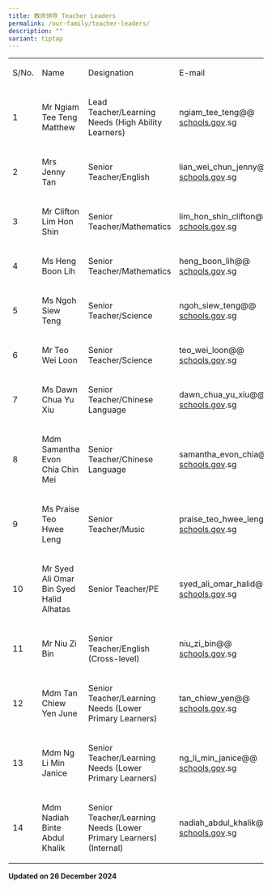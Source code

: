 ```yaml
---
title: 教师领导 Teacher Leaders
permalink: /our-family/teacher-leaders/
description: ""
variant: tiptap
---
```

<table style="minWidth: 100px">
<colgroup>
<col>
<col>
<col>
<col>
</colgroup>
<tbody>
<tr>
<td rowspan="1" colspan="1">
<p>S/No.</p>
</td>
<td rowspan="1" colspan="1">
<p>Name</p>
</td>
<td rowspan="1" colspan="1">
<p>Designation</p>
</td>
<td rowspan="1" colspan="1">
<p>E-mail</p>
</td>
</tr>
<tr>
<td rowspan="1" colspan="1">
<p>1</p>
</td>
<td rowspan="1" colspan="1">
<p>Mr Ngiam Tee Teng Matthew</p>
</td>
<td rowspan="1" colspan="1">
<p>Lead Teacher/Learning Needs (High Ability Learners)</p>
</td>
<td rowspan="1" colspan="1">
<p><a rel="noopener noreferrer nofollow" target="_blank">ngiam_tee_teng@@</a>
<a href="http://schools.gov" rel="noopener noreferrer nofollow" target="_blank">schools.gov</a><a rel="noopener noreferrer nofollow" target="_blank">.sg</a>
</p>
</td>
</tr>
<tr>
<td rowspan="1" colspan="1">
<p>2</p>
</td>
<td rowspan="1" colspan="1">
<p>Mrs Jenny Tan</p>
</td>
<td rowspan="1" colspan="1">
<p>Senior Teacher/English</p>
</td>
<td rowspan="1" colspan="1">
<p><a rel="noopener noreferrer nofollow" target="_blank">lian_wei_chun_jenny@@</a>
<a href="http://schools.gov" rel="noopener noreferrer nofollow" target="_blank">schools.gov</a><a rel="noopener noreferrer nofollow" target="_blank">.sg</a>
</p>
</td>
</tr>
<tr>
<td rowspan="1" colspan="1">
<p>3</p>
</td>
<td rowspan="1" colspan="1">
<p>Mr Clifton Lim Hon Shin</p>
</td>
<td rowspan="1" colspan="1">
<p>Senior Teacher/Mathematics</p>
</td>
<td rowspan="1" colspan="1">
<p><a rel="noopener noreferrer nofollow" target="_blank">lim_hon_shin_clifton@@</a>
<a href="http://schools.gov" rel="noopener noreferrer nofollow" target="_blank">schools.gov</a><a rel="noopener noreferrer nofollow" target="_blank">.sg</a>
</p>
</td>
</tr>
<tr>
<td rowspan="1" colspan="1">
<p>4</p>
</td>
<td rowspan="1" colspan="1">
<p>Ms Heng Boon Lih</p>
</td>
<td rowspan="1" colspan="1">
<p>Senior Teacher/Mathematics</p>
</td>
<td rowspan="1" colspan="1">
<p><a rel="noopener noreferrer nofollow" target="_blank">heng_boon_lih@@</a>
<a href="http://schools.gov" rel="noopener noreferrer nofollow" target="_blank">schools.gov</a><a rel="noopener noreferrer nofollow" target="_blank">.sg</a>
</p>
</td>
</tr>
<tr>
<td rowspan="1" colspan="1">
<p>5</p>
</td>
<td rowspan="1" colspan="1">
<p>Ms Ngoh Siew Teng</p>
</td>
<td rowspan="1" colspan="1">
<p>Senior Teacher/Science</p>
</td>
<td rowspan="1" colspan="1">
<p><a rel="noopener noreferrer nofollow" target="_blank">ngoh_siew_teng@@</a>
<a href="http://schools.gov" rel="noopener noreferrer nofollow" target="_blank">schools.gov</a><a rel="noopener noreferrer nofollow" target="_blank">.sg</a>
</p>
</td>
</tr>
<tr>
<td rowspan="1" colspan="1">
<p>6</p>
</td>
<td rowspan="1" colspan="1">
<p>Mr Teo Wei Loon</p>
</td>
<td rowspan="1" colspan="1">
<p>Senior Teacher/Science</p>
</td>
<td rowspan="1" colspan="1">
<p><a rel="noopener noreferrer nofollow" target="_blank">teo_wei_loon@@</a>
<a href="http://schools.gov" rel="noopener noreferrer nofollow" target="_blank">schools.gov</a><a rel="noopener noreferrer nofollow" target="_blank">.sg</a>
</p>
</td>
</tr>
<tr>
<td rowspan="1" colspan="1">
<p>7</p>
</td>
<td rowspan="1" colspan="1">
<p>Ms Dawn Chua Yu Xiu</p>
</td>
<td rowspan="1" colspan="1">
<p>Senior Teacher/Chinese Language</p>
</td>
<td rowspan="1" colspan="1">
<p><a rel="noopener noreferrer nofollow" target="_blank">dawn_chua_yu_xiu@@</a>
<a href="http://schools.gov" rel="noopener noreferrer nofollow" target="_blank">schools.gov</a><a rel="noopener noreferrer nofollow" target="_blank">.sg</a>
</p>
</td>
</tr>
<tr>
<td rowspan="1" colspan="1">
<p>8</p>
</td>
<td rowspan="1" colspan="1">
<p>Mdm Samantha Evon Chia Chin Mei</p>
</td>
<td rowspan="1" colspan="1">
<p>Senior Teacher/Chinese Language</p>
</td>
<td rowspan="1" colspan="1">
<p><a rel="noopener noreferrer nofollow" target="_blank">samantha_evon_chia@@</a>
<a href="http://schools.gov" rel="noopener noreferrer nofollow" target="_blank">schools.gov</a><a rel="noopener noreferrer nofollow" target="_blank">.sg</a>
</p>
</td>
</tr>
<tr>
<td rowspan="1" colspan="1">
<p>9</p>
</td>
<td rowspan="1" colspan="1">
<p>Ms Praise Teo Hwee Leng</p>
</td>
<td rowspan="1" colspan="1">
<p>Senior Teacher/Music</p>
</td>
<td rowspan="1" colspan="1">
<p><a rel="noopener noreferrer nofollow" target="_blank">praise_teo_hwee_leng@@</a>
<a href="http://schools.gov" rel="noopener noreferrer nofollow" target="_blank">schools.gov</a><a rel="noopener noreferrer nofollow" target="_blank">.sg</a>
</p>
</td>
</tr>
<tr>
<td rowspan="1" colspan="1">
<p>10</p>
</td>
<td rowspan="1" colspan="1">
<p>Mr Syed Ali Omar Bin Syed Halid Alhatas</p>
</td>
<td rowspan="1" colspan="1">
<p>Senior Teacher/PE</p>
</td>
<td rowspan="1" colspan="1">
<p><a rel="noopener noreferrer nofollow" target="_blank">syed_ali_omar_halid@@</a>
<a href="http://schools.gov" rel="noopener noreferrer nofollow" target="_blank">schools.gov</a><a rel="noopener noreferrer nofollow" target="_blank">.sg</a>
</p>
</td>
</tr>
<tr>
<td rowspan="1" colspan="1">
<p>11</p>
</td>
<td rowspan="1" colspan="1">
<p>Mr Niu Zi Bin</p>
</td>
<td rowspan="1" colspan="1">
<p>Senior Teacher/English (Cross-level)</p>
</td>
<td rowspan="1" colspan="1">
<p><a rel="noopener noreferrer nofollow" target="_blank">niu_zi_bin@@</a>
<a href="http://schools.gov" rel="noopener noreferrer nofollow" target="_blank">schools.gov</a><a rel="noopener noreferrer nofollow" target="_blank">.sg</a>
</p>
</td>
</tr>
<tr>
<td rowspan="1" colspan="1">
<p>12</p>
</td>
<td rowspan="1" colspan="1">
<p>Mdm Tan Chiew Yen June</p>
</td>
<td rowspan="1" colspan="1">
<p>Senior Teacher/Learning Needs (Lower Primary Learners)</p>
</td>
<td rowspan="1" colspan="1">
<p><a rel="noopener noreferrer nofollow" target="_blank">tan_chiew_yen@@</a>
<a href="http://schools.gov" rel="noopener noreferrer nofollow" target="_blank">schools.gov</a><a rel="noopener noreferrer nofollow" target="_blank">.sg</a>
</p>
</td>
</tr>
<tr>
<td rowspan="1" colspan="1">
<p>13</p>
</td>
<td rowspan="1" colspan="1">
<p>Mdm Ng Li Min Janice</p>
</td>
<td rowspan="1" colspan="1">
<p>Senior Teacher/Learning Needs (Lower Primary Learners)</p>
</td>
<td rowspan="1" colspan="1">
<p><a rel="noopener noreferrer nofollow" target="_blank">ng_li_min_janice@@</a>
<a href="http://schools.gov" rel="noopener noreferrer nofollow" target="_blank">schools.gov</a><a rel="noopener noreferrer nofollow" target="_blank">.sg</a>
</p>
</td>
</tr>
<tr>
<td rowspan="1" colspan="1">
<p>14</p>
</td>
<td rowspan="1" colspan="1">
<p>Mdm Nadiah Binte Abdul Khalik</p>
</td>
<td rowspan="1" colspan="1">
<p>Senior Teacher/Learning Needs (Lower Primary Learners) (Internal)</p>
</td>
<td rowspan="1" colspan="1">
<p><a rel="noopener noreferrer nofollow" target="_blank">nadiah_abdul_khalik@@</a>
<a href="http://schools.gov" rel="noopener noreferrer nofollow" target="_blank">schools.gov</a><a rel="noopener noreferrer nofollow" target="_blank">.sg</a>
</p>
</td>
</tr>
</tbody>
</table>
<p><strong>Updated on 26 December 2024</strong>
</p>
